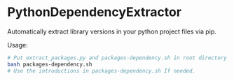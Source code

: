 # PythonDependencyExtractor
Automatically extract library versions in your python project files via pip.



Usage:

```bash
# Put extract_packages.py and packages-dependency.sh in root directory of your project and run
bash packages-dependency.sh
# Use the introductions in packages-dependency.sh If needed.
```



